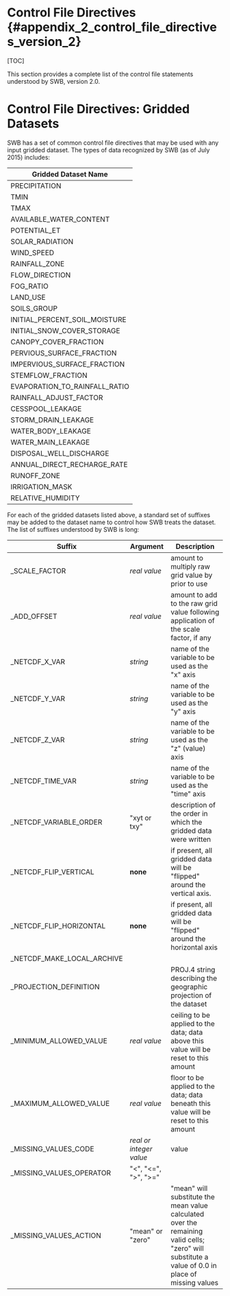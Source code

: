 # Control File Directives {#appendix_2_control_file_directives_version_2}

[TOC]

This section provides a complete list of the control file statements understood by SWB, version 2.0. 

# Control File Directives: Gridded Datasets

SWB has a set of common control file directives that may be used with any input gridded dataset. The types of data recognized by SWB (as of July 2015) includes:

|Gridded Dataset Name           |
|-------------------------------|
| PRECIPITATION                 |
| TMIN                          |
| TMAX                          |
| AVAILABLE_WATER_CONTENT       |
| POTENTIAL_ET                  |
| SOLAR_RADIATION               |
| WIND_SPEED                    |
| RAINFALL_ZONE                 |
| FLOW_DIRECTION                |
| FOG_RATIO                     |
| LAND_USE                      |
| SOILS_GROUP                   |
| INITIAL_PERCENT_SOIL_MOISTURE |
| INITIAL_SNOW_COVER_STORAGE    |
| CANOPY_COVER_FRACTION         |
| PERVIOUS_SURFACE_FRACTION     |
| IMPERVIOUS_SURFACE_FRACTION   |
| STEMFLOW_FRACTION             |
| EVAPORATION_TO_RAINFALL_RATIO |
| RAINFALL_ADJUST_FACTOR        |
| CESSPOOL_LEAKAGE              |
| STORM_DRAIN_LEAKAGE           |
| WATER_BODY_LEAKAGE            |
| WATER_MAIN_LEAKAGE            |
| DISPOSAL_WELL_DISCHARGE       |
| ANNUAL_DIRECT_RECHARGE_RATE   |
| RUNOFF_ZONE                   |
| IRRIGATION_MASK               |
| RELATIVE_HUMIDITY             |

For each of the gridded datasets listed above, a standard set of suffixes may be added to the dataset name to control how SWB treats the dataset. The list of suffixes understood by SWB is long:

| Suffix                             | Argument         | Description                             |
|------------------------------------|------------------|-----------------------------------------|
| _SCALE_FACTOR                      |  *real value*    | amount to multiply raw grid value by prior to use |
| _ADD_OFFSET                        |  *real value*    | amount to add to the raw grid value following application of the scale factor, if any |
| _NETCDF_X_VAR                      |  *string*        | name of the variable to be used as the "x" axis |
| _NETCDF_Y_VAR                      |  *string*        | name of the variable to be used as the "y" axis |
| _NETCDF_Z_VAR                      |  *string*        | name of the variable to be used as the "z" (value) axis |
| _NETCDF_TIME_VAR                   |  *string*        | name of the variable to be used as the "time" axis |
| _NETCDF_VARIABLE_ORDER             |  "xyt or txy"    | description of the order in which the gridded data were written |
| _NETCDF_FLIP_VERTICAL              |  **none**        | if present, all gridded data will be "flipped" around the vertical axis. |
| _NETCDF_FLIP_HORIZONTAL            |  **none**        | if present, all gridded data will be "flipped" around the horizontal axis  |
| _NETCDF_MAKE_LOCAL_ARCHIVE         |  |
| _PROJECTION_DEFINITION             |  | PROJ.4 string describing the geographic projection of the dataset
| _MINIMUM_ALLOWED_VALUE             | *real value* | ceiling to be applied to the data; data above this value will be reset to this amount
| _MAXIMUM_ALLOWED_VALUE             | *real value* | floor to be applied to the data; data beneath this value will be reset to this amount   
| _MISSING_VALUES_CODE               | *real or integer value* | value   
| _MISSING_VALUES_OPERATOR           | "<", "<=", ">", ">=" | 
| _MISSING_VALUES_ACTION             | "mean" or "zero" | "mean" will substitute the mean value calculated over the remaining valid cells; "zero" will substitute a value of 0.0 in place of missing values

